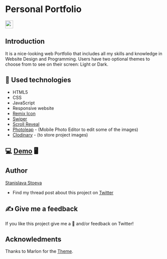 # Personal Portfolio

<img src="https://img.shields.io/github/stars/StasiS-web/StasiS-web.github.io?color=%23C7D7EF&label=Stars&logo=Github&style=plastic" width=auto height="25">

## Introduction
It is a nice-looking web Portfolio that includes all my skills and knowledge in Website Design and Programming. Users have two optional themes to choose from to see on their screen: Light or Dark.

## :hammer: Used technologies

* HTML5
* CSS
* JavaScript
* Responsive website
* [Remix Icon](https://remixicon.com/)
* [Swiper](https://swiperjs.com/)
* [Scroll Reveal](https://scrollrevealjs.org/)
* [Photoleap](https://www.photoleapapp.com/landing/photoleap/v1/?flowId=photoleap_interactive&variantId=plt) - (Mobile Photo Editor to edit some of the images)
* [Clodinary](https://cloudinary.com/) - (to store project images)

## :computer: [Demo](https://stasis-web.github.io/index.html) :desktop_computer:

## Author

[Stanislava Stoeva](https://github.com/StasiS-web) 
* Find my thread post about this project on [Twitter](https://twitter.com/StasiStoeva) 

## ✍️ Give me a feedback
If you like this project give me a 🌟 and/or feedback on Twitter!

## Acknowledments
Thanks to Marlon for the [Theme](https://github.com/bedimcode/responsive-portfolio-website-Ansel). 

